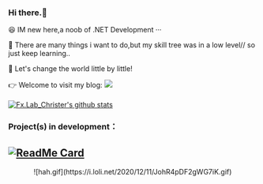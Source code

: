 ###    Hi there.👋</br>
  😆 IM new here,a noob of .NET Development ···
  
  🍺 There are many things i want to do,but my skill tree was in a low level// so just keep learning..
  
  🚀 Let's change the world little by little!
  
  👉 Welcome to visit my blog:   [![](https://shields.io/badge/Blog-Welcome!-9cf?logo=stellar&style=flat-square)](http://tinystarovo.gitee.io/)</br></br>
  [![Fx.Lab_Christer's github stats](https://github-readme-stats.vercel.app/api?username=FreeXMelody&show_icons=true&theme=vue)](https://github.com/FreeXMelody/github-readme-stats)

### Project(s) in development：
[![ReadMe Card](https://github-readme-stats.vercel.app/api/pin/?username=FreeXMelody&repo=RapidController&theme=vue)](https://github.com/FreeXMelody/RapidController)
---
<center> ![hah.gif](https://i.loli.net/2020/12/11/JohR4pDF2gWG7iK.gif) </center>

